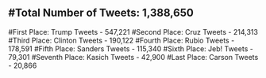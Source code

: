 #Total Number of Tweets: 1,388,650 
---
#First Place: Trump Tweets - 547,221
#Second Place: Cruz Tweets - 214,313
#Third Place: Clinton Tweets - 190,122
#Fourth Place: Rubio Tweets - 178,591
#Fifth Place: Sanders Tweets - 115,340
#Sixth Place: Jeb! Tweets - 79,301
#Seventh Place: Kasich Tweets - 42,900
#Last Place: Carson Tweets - 20,866
